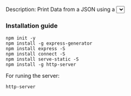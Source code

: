 Description: Print Data from a JSON using a <select>. 
I'm using fetch, and fetch needs to run a local server to works.

### Installation guide
```
npm init -y
npm install -g express-generator
npm install express -S
npm install connect -S
npm install serve-static -S
npm install -g http-server
```
For runing the server:
```
http-server
```
